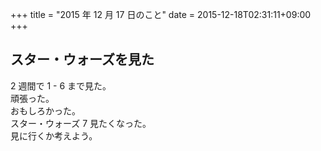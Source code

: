 +++
title = "2015 年 12 月 17 日のこと"
date = 2015-12-18T02:31:11+09:00
+++

## スター・ウォーズを見た

2 週間で 1 - 6 まで見た。  
頑張った。  
おもしろかった。  
スター・ウォーズ 7 見たくなった。  
見に行くか考えよう。
